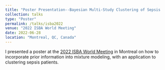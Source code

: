 ```yaml
---
title: "Poster Presentation--Bayesian Multi-Study Clustering of Sepsis Patients"
collection: talks
type: "Poster"
permalink: /talks/isba2022
venue: "2022 ISBA World Meeting"
date: 2022-06-28
location: "Montreal, QC, Canada"
---
```


I presented a poster at the [2022 ISBA World Meeting](https://isbawebmaster.github.io/ISBA2022/) in Montreal on how to incorporate prior information into mixture modeling, with an application to clustering sepsis patients. 
